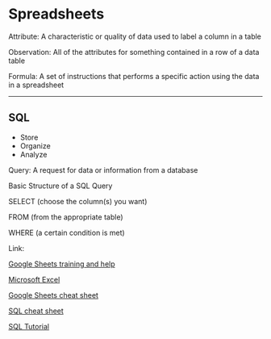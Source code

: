 # Spreadsheets

Attribute: A characteristic or quality of data used to label a column in a table

Observation: All of the attributes for something contained in a row of a data table

Formula: A set of instructions that performs a specific action using the data in a spreadsheet

---

## SQL

- Store
- Organize
- Analyze

Query: A request for data or information from a database

Basic Structure of a SQL Query

SELECT (choose the column(s) you want)

FROM (from the appropriate table)

WHERE (a certain condition is met)

Link:

[Google Sheets training and help](https://support.google.com/a/users/answer/9282959?visit_id=637361702049227170-1815413770&rd=1)

[Microsoft Excel](https://support.microsoft.com/en-us/office/excel-video-training-9bc05390-e94c-46af-a5b3-d7c22f6990bb)

[Google Sheets cheat sheet](https://support.google.com/a/users/answer/9300022)

[SQL cheat sheet](https://towardsdatascience.com/sql-cheat-sheet-776f8e3189fa)

[SQL Tutorial](https://www.w3schools.com/sql/default.asp)
